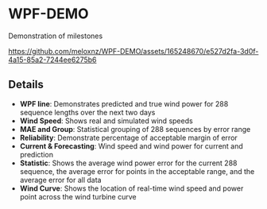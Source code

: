 # WPF-DEMO
Demonstration of milestones


https://github.com/meloxnz/WPF-DEMO/assets/165248670/e527d2fa-3d0f-4a15-85a2-7244ee6275b6


## Details

- **WPF line**: Demonstrates predicted and true wind power for 288 sequence lengths over the next two days
- **Wind Speed**: Shows real and simulated wind speeds
- **MAE and Group**: Statistical grouping of 288 sequences by error range
- **Reliability**: Demonstrate percentage of acceptable margin of error
- **Current & Forecasting**: Wind speed and wind power for current and prediction
- **Statistic**: Shows the average wind power error for the current 288 sequence, the average error for points in the acceptable range, and the average error for all data
- **Wind Curve**: Shows the location of real-time wind speed and power point across the wind turbine curve
  

